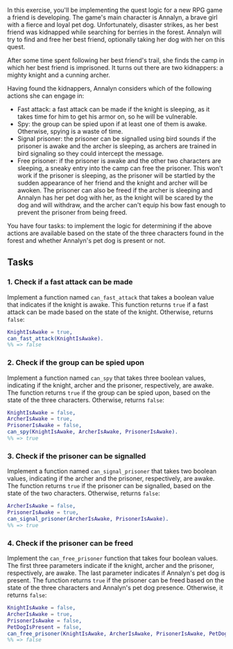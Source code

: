 In this exercise, you'll be implementing the quest logic for a new RPG game a friend is developing. The game's main character is Annalyn, a brave girl with a fierce and loyal pet dog. Unfortunately, disaster strikes, as her best friend was kidnapped while searching for berries in the forest. Annalyn will try to find and free her best friend, optionally taking her dog with her on this quest.

After some time spent following her best friend's trail, she finds the camp in which her best friend is imprisoned. It turns out there are two kidnappers: a mighty knight and a cunning archer.

Having found the kidnappers, Annalyn considers which of the following actions she can engage in:

- Fast attack: a fast attack can be made if the knight is sleeping, as it takes time for him to get his armor on, so he will be vulnerable.
- Spy: the group can be spied upon if at least one of them is awake. Otherwise, spying is a waste of time.
- Signal prisoner: the prisoner can be signalled using bird sounds if the prisoner is awake and the archer is sleeping, as archers are trained in bird signaling so they could intercept the message.
- Free prisoner: if the prisoner is awake and the other two characters are sleeping, a sneaky entry into the camp can free the prisoner. This won't work if the prisoner is sleeping, as the prisoner will be startled by the sudden appearance of her friend and the knight and archer will be awoken. The prisoner can also be freed if the archer is sleeping and Annalyn has her pet dog with her, as the knight will be scared by the dog and will withdraw, and the archer can't equip his bow fast enough to prevent the prisoner from being freed.

You have four tasks: to implement the logic for determining if the above actions are available based on the state of the three characters found in the forest and whether Annalyn's pet dog is present or not.

## Tasks

### 1. Check if a fast attack can be made

Implement a function named `can_fast_attack` that takes a boolean value that indicates if the knight is awake. This function returns `true` if a fast attack can be made based on the state of the knight. Otherwise, returns `false`:

```erlang
KnightIsAwake = true,
can_fast_attack(KnightIsAwake).
%% => false
```

### 2. Check if the group can be spied upon

Implement a function named `can_spy` that takes three boolean values, indicating if the knight, archer and the prisoner, respectively, are awake. The function returns `true` if the group can be spied upon, based on the state of the three characters. Otherwise, returns `false`:

```erlang
KnightIsAwake = false,
ArcherIsAwake = true,
PrisonerIsAwake = false,
can_spy(KnightIsAwake, ArcherIsAwake, PrisonerIsAwake).
%% => true
```

### 3. Check if the prisoner can be signalled

Implement a function named `can_signal_prisoner` that takes two boolean values, indicating if the archer and the prisoner, respectively, are awake. The function returns `true` if the prisoner can be signalled, based on the state of the two characters. Otherwise, returns `false`:

```erlang
ArcherIsAwake = false,
PrisonerIsAwake = true,
can_signal_prisoner(ArcherIsAwake, PrisonerIsAwake).
%% => true
```

### 4. Check if the prisoner can be freed

Implement the `can_free_prisoner` function that takes four boolean values. The first three parameters indicate if the knight, archer and the prisoner, respectively, are awake. The last parameter indicates if Annalyn's pet dog is present. The function returns `true` if the prisoner can be freed based on the state of the three characters and Annalyn's pet dog presence. Otherwise, it returns `false`:

```erlang
KnightIsAwake = false,
ArcherIsAwake = true,
PrisonerIsAwake = false,
PetDogIsPresent = false,
can_free_prisoner(KnightIsAwake, ArcherIsAwake, PrisonerIsAwake, PetDogIsPresent).
%% => false
```
